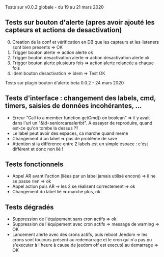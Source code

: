 Tests sur v0.0.2 globale - du 19 au 21 mars 2020
###

Tests sur bouton d'alerte (apres avoir ajouté les capteurs et actions de desactivation)
---

0. Creation de la conf et vérification en DB que les capteurs et les listeners sont bien présents => OK
1. Trigger bouton alerte => action alerte ok
2. Trigger bouton desactivation alerte => action desactivation alerte ok
3. Trigger bouton alerte plusieurs fois => action alerte relancée a chaque fois
4. idem bouton desactivation => idem
=> Test OK

Tests sur plugin bouton d'alerte beta 0.0.2 - 24 mars 2020
###

Tests d'interface : changement des labels, cmd, timers, saisies de données incohérantes, ...
---

* Erreur "Call to a member function getCmd() on boolean" => il y avait dans l'url un "&id=seniorcarealertbt". A essayer de reproduire, quand est-ce qu'on tombe la dessus ??
* Le label peut avoir des espaces, ca marche quand meme
* Changement d'un label => pas de problème de save
* Attention si la différence entre 2 labels est un simple espace : c'est différent et donc non lié !

Tests fonctionnels
---

* Appel AR avant l'action (liées par un label jamais utilisé encore) => il ne se passe rien => ok
* Appel action puis AR => les 2 se réalisent correctement => ok
* Changement du label lié => marche plus, ok

Tests dégradés
---

* Suppression de l'équipement sans cron actifs => ok
* Suppression de l'équipement avec cron actifs => message de warning => OK
* Lancement alerte avec des crons actifs, puis reboot Jeedom => les crons sont toujours présent au redemarrage et le cron qui n'a pas pu s'executer à l'heure à cause de jeedom off est executé au demarrage => OK


